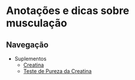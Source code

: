 # Anotações e dicas sobre musculação

## Navegação

* Suplementos
   - [Creatina](./suplementos/creatina.md)
   - [Teste de Pureza da Creatina](./suplementos/teste-pureza-creatina.md)
